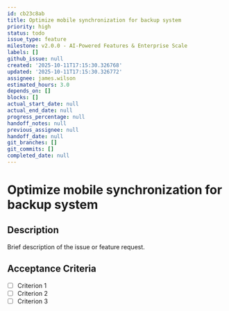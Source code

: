 ```yaml
---
id: cb23c8ab
title: Optimize mobile synchronization for backup system
priority: high
status: todo
issue_type: feature
milestone: v2.0.0 - AI-Powered Features & Enterprise Scale
labels: []
github_issue: null
created: '2025-10-11T17:15:30.326768'
updated: '2025-10-11T17:15:30.326772'
assignee: james.wilson
estimated_hours: 3.0
depends_on: []
blocks: []
actual_start_date: null
actual_end_date: null
progress_percentage: null
handoff_notes: null
previous_assignee: null
handoff_date: null
git_branches: []
git_commits: []
completed_date: null
---
```


# Optimize mobile synchronization for backup system

## Description

Brief description of the issue or feature request.

## Acceptance Criteria

- [ ] Criterion 1
- [ ] Criterion 2
- [ ] Criterion 3
